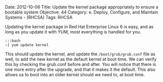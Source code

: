 Date: 2012-10-06
Title: Update the kernel package appropriately to ensure a bootable system
Objective: 44
Category: e. Deploy, Configure, and Maintain Systems - (RHCSA)
Tags: RHCSA

Updating the kernel package in Red Hat Enterprise Linux 6 is easy, and as long as you update it with YUM, most everything is handled for you. 

    :::bash
    ~] yum update kernel

This should update the kernel, and update the `/boot/grub/grub.conf` file as well, to add the new kernel as the default kernel at boot time. We can verify this by checking the grub.conf before and after. You will notice that there is one more entry after the upgrade, and that it makes it the default. This also allows us to boot into an older kernel should we need to, at boot time.